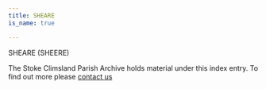 ```yaml
---
title: SHEARE
is_name: true

---
```


SHEARE (SHEERE)


The Stoke Climsland Parish Archive holds material under this index entry. To find out more please [contact us](/contact/)
